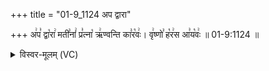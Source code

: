 +++
title = "01-9_1124 अप द्वारा"

+++
अ꣢प꣣ द्वा꣡रा꣢ मती꣣नां꣢ प्र꣣त्ना꣡ ऋ꣢ण्वन्ति का꣣र꣡वः꣢। वृ꣢ष्णो꣣ ह꣡र꣢स आ꣣य꣡वः꣢ ॥ 01-9:1124 ॥

<details><summary>विस्वर-मूलम् (VC)</summary>

अप द्वारा मतीनां प्रत्ना ऋण्वन्ति कारवः । वृष्णो हरस आयवः ॥११२४॥
</details>